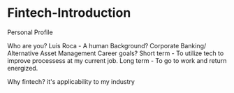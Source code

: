 # Fintech-Introduction
Personal Profile


Who are you? Luis Roca - A human 
Background? Corporate Banking/ Alternative Asset Management
Career goals? Short term - To utilize tech to improve processess at my current job. 
Long term - To go to work and return energized.

Why fintech? it's applicability to my industry  